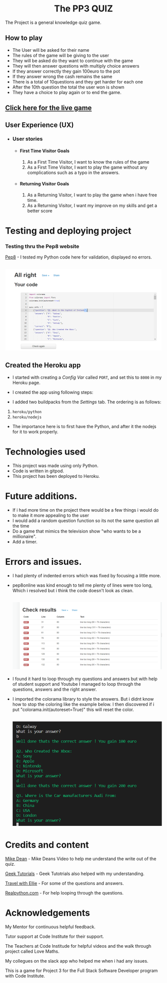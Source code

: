 <h1 align="center"> The PP3 QUIZ</h1>

The Project is a general knowledge quiz game.

## How to play

* The User will be asked for their name
* The rules of the game will be giving to the user
* They will be asked do they want to continue with the game
* They will then answer questions with multiply choice answers
* If they answer correctly they gain 100euro to the pot
* If they answer wrong the cash remains the same
* There is a total of 10questions and they get harder for each one
* After the 10th question the total the user won is shown
* They have a choice to play again or to end the game.

## [Click here for the live game](https://pp3quiz.herokuapp.com/)


## User Experience (UX)

-   ### User stories

    -   #### First Time Visitor Goals

        1. As a First Time Visitor, I want to know the rules of the game 
        2. As a First Time Visitor, I want to play the game without any complications such as a typo in the answers.
         

    -   #### Returning Visitor Goals

        1. As a Returning Visitor, I want to play the game when i have free time.
        2. As a Returning Visitor, I want my improve on my skills and get a better score
        

# Testing and deploying project

### Testing thru the Pep8 website 

[Pep8](http://pep8online.com/) - I tested my Python code here for validation, displayed no errors.  
<h2 align="center"><img src="assets/valid.png"></h2>

## Created the Heroku app

* I started with creating a _Config Var_ called `PORT`, and set this to `8000` in my Heroku page.  

* I created the app using following steps:  
* I added two buildpacks from the _Settings_ tab. The ordering is as follows:

1. `heroku/python`
2. `heroku/nodejs`

* The importance here is to first have the Python, and after it the nodejs for it to work properly.

# Technologies used

* This project was made using only Python.  
* Code is written in gitpod.  
* This project has been deployed to Heroku.  

# Future additions.   

* If i had more time on the project there would be a few things i would do to make it more appealing to the user
* I would add a random question function so its not the same question all the time
* Do a game that mimics the television show "who wants to be a millionaire".
* Add a timer. 

# Errors and issues. 

* I had plenty of indented errors which was fixed by focusing a little more.
* pep8online was kind enough to tell me plenty of lines were too long, Which i resolved but i
think the code doesn't look as clean.
             <h2 align="center"><img src="assets/too-long.png"></h2>

* I found it hard to loop through my questions and answers but with help of student support and Youtube I managed to loop through the questions, answers and the right answer.
* I imported the colorama library to style the answers. But i didnt know how to stop the coloring like the example below. I then discovered if i put "colorama.init(autoreset=True)" this will reset the color. 
            <h2 align="center"><img src="assets/coloroma-error.png"></h2>


# Credits and content

[Mike Dean](https://youtu.be/SgQhwtIoQ7o) - Mike Deans Video to help me understand the write out of the quiz.

[Geek Tutorials](https://youtu.be/myJ36xIR7Yg) - Geek Tutotrials also helped with my understanding.

[Travel with Ellie](https://travelswithelle.com/other/multiple-choice-trivia-questions/) - For some of the questions and answers.

[Realpython.com](https://realpython.com/python-quiz-application/) - For help looping through the questions. 


### 
# Acknowledgements

My Mentor for continuous helpful feedback.

Tutor support at Code Institute for their support.

The Teachers at Code Institude for helpful videos and the walk through project called Love Maths.

My collegues on the slack app who helped me when i had any issues.

This is a game for Project 3 for the Full Stack Software Developer program with Code Institute.  


 